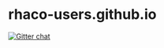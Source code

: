 rhaco-users.github.io
=====================

[![Gitter chat](https://badges.gitter.im/rhaco-users/rhaco-users.github.io.png)](https://gitter.im/rhaco-users/rhaco-users.github.io)
